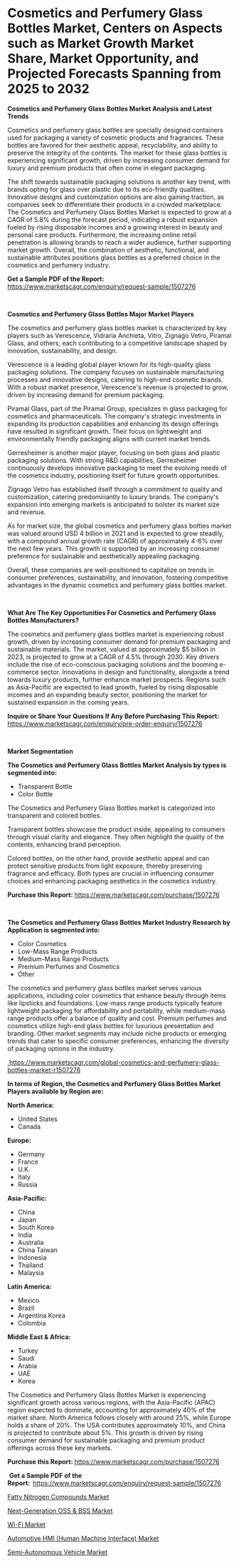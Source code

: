 <p><h1>Cosmetics and Perfumery Glass Bottles Market, Centers on Aspects such as Market Growth Market Share, Market Opportunity, and Projected Forecasts Spanning from 2025 to 2032</h1></p><p><strong>Cosmetics and Perfumery Glass Bottles Market Analysis and Latest Trends</strong></p>
<p><p>Cosmetics and perfumery glass bottles are specially designed containers used for packaging a variety of cosmetic products and fragrances. These bottles are favored for their aesthetic appeal, recyclability, and ability to preserve the integrity of the contents. The market for these glass bottles is experiencing significant growth, driven by increasing consumer demand for luxury and premium products that often come in elegant packaging. </p><p>The shift towards sustainable packaging solutions is another key trend, with brands opting for glass over plastic due to its eco-friendly qualities. Innovative designs and customization options are also gaining traction, as companies seek to differentiate their products in a crowded marketplace. The Cosmetics and Perfumery Glass Bottles Market is expected to grow at a CAGR of 5.8% during the forecast period, indicating a robust expansion fueled by rising disposable incomes and a growing interest in beauty and personal care products. Furthermore, the increasing online retail penetration is allowing brands to reach a wider audience, further supporting market growth. Overall, the combination of aesthetic, functional, and sustainable attributes positions glass bottles as a preferred choice in the cosmetics and perfumery industry.</p></p>
<p><strong>Get a Sample PDF of the Report:&nbsp;</strong> <a href="https://www.marketscagr.com/enquiry/request-sample/1507276?utm_campaign=1868&utm_medium=2&utm_source=Github&utm_content=ia&utm_term=23032025&utm_id=cosmetics-and-perfumery-glass-bottles">https://www.marketscagr.com/enquiry/request-sample/1507276</a></p>
<p>&nbsp;</p>
<p><strong>Cosmetics and Perfumery Glass Bottles Major Market Players</strong></p>
<p><p>The cosmetics and perfumery glass bottles market is characterized by key players such as Verescence, Vidraria Anchieta, Vitro, Zignago Vetro, Piramal Glass, and others, each contributing to a competitive landscape shaped by innovation, sustainability, and design.</p><p>Verescence is a leading global player known for its high-quality glass packaging solutions. The company focuses on sustainable manufacturing processes and innovative designs, catering to high-end cosmetic brands. With a robust market presence, Verescence's revenue is projected to grow, driven by increasing demand for premium packaging.</p><p>Piramal Glass, part of the Piramal Group, specializes in glass packaging for cosmetics and pharmaceuticals. The company's strategic investments in expanding its production capabilities and enhancing its design offerings have resulted in significant growth. Their focus on lightweight and environmentally friendly packaging aligns with current market trends.</p><p>Gerresheimer is another major player, focusing on both glass and plastic packaging solutions. With strong R&D capabilities, Gerresheimer continuously develops innovative packaging to meet the evolving needs of the cosmetics industry, positioning itself for future growth opportunities.</p><p>Zignago Vetro has established itself through a commitment to quality and customization, catering predominantly to luxury brands. The company's expansion into emerging markets is anticipated to bolster its market size and revenue.</p><p>As for market size, the global cosmetics and perfumery glass bottles market was valued around USD 4 billion in 2021 and is expected to grow steadily, with a compound annual growth rate (CAGR) of approximately 4-6% over the next few years. This growth is supported by an increasing consumer preference for sustainable and aesthetically appealing packaging.</p><p>Overall, these companies are well-positioned to capitalize on trends in consumer preferences, sustainability, and innovation, fostering competitive advantages in the dynamic cosmetics and perfumery glass bottles market.</p></p>
<p>&nbsp;</p>
<p><strong>What Are The Key Opportunities For Cosmetics and Perfumery Glass Bottles Manufacturers?</strong></p>
<p><p>The cosmetics and perfumery glass bottles market is experiencing robust growth, driven by increasing consumer demand for premium packaging and sustainable materials. The market, valued at approximately $5 billion in 2023, is projected to grow at a CAGR of 4.5% through 2030. Key drivers include the rise of eco-conscious packaging solutions and the booming e-commerce sector. Innovations in design and functionality, alongside a trend towards luxury products, further enhance market prospects. Regions such as Asia-Pacific are expected to lead growth, fueled by rising disposable incomes and an expanding beauty sector, positioning the market for sustained expansion in the coming years.</p></p>
<p><strong>Inquire or Share Your Questions If Any Before Purchasing This Report:</strong> <a href="https://www.marketscagr.com/enquiry/pre-order-enquiry/1507276?utm_campaign=1868&utm_medium=2&utm_source=Github&utm_content=ia&utm_term=23032025&utm_id=cosmetics-and-perfumery-glass-bottles">https://www.marketscagr.com/enquiry/pre-order-enquiry/1507276</a></p>
<p>&nbsp;</p>
<p><strong>Market Segmentation</strong></p>
<p><strong>The Cosmetics and Perfumery Glass Bottles Market Analysis by types is segmented into:</strong></p>
<p><ul><li>Transparent Bottle</li><li>Color Bottle</li></ul></p>
<p><p>The Cosmetics and Perfumery Glass Bottles market is categorized into transparent and colored bottles. </p><p>Transparent bottles showcase the product inside, appealing to consumers through visual clarity and elegance. They often highlight the quality of the contents, enhancing brand perception. </p><p>Colored bottles, on the other hand, provide aesthetic appeal and can protect sensitive products from light exposure, thereby preserving fragrance and efficacy. Both types are crucial in influencing consumer choices and enhancing packaging aesthetics in the cosmetics industry.</p></p>
<p><strong>Purchase this Report:&nbsp;</strong><a href="https://www.marketscagr.com/purchase/1507276?utm_campaign=1868&utm_medium=2&utm_source=Github&utm_content=ia&utm_term=23032025&utm_id=cosmetics-and-perfumery-glass-bottles">https://www.marketscagr.com/purchase/1507276</a></p>
<p>&nbsp;</p>
<p><strong>The Cosmetics and Perfumery Glass Bottles Market Industry Research by Application is segmented into:</strong></p>
<p><ul><li>Color Cosmetics</li><li>Low-Mass Range Products</li><li>Medium-Mass Range Products</li><li>Premium Perfumes and Cosmetics</li><li>Other</li></ul></p>
<p><p>The cosmetics and perfumery glass bottles market serves various applications, including color cosmetics that enhance beauty through items like lipsticks and foundations. Low-mass range products typically feature lightweight packaging for affordability and portability, while medium-mass range products offer a balance of quality and cost. Premium perfumes and cosmetics utilize high-end glass bottles for luxurious presentation and branding. Other market segments may include niche products or emerging trends that cater to specific consumer preferences, enhancing the diversity of packaging options in the industry.</p></p>
<p><a href="https://www.marketscagr.com/global-cosmetics-and-perfumery-glass-bottles-market-r1507276?utm_campaign=1868&utm_medium=2&utm_source=Github&utm_content=ia&utm_term=23032025&utm_id=cosmetics-and-perfumery-glass-bottles">&nbsp;https://www.marketscagr.com/global-cosmetics-and-perfumery-glass-bottles-market-r1507276</a></p>
<p><strong>In terms of Region, the Cosmetics and Perfumery Glass Bottles Market Players available by Region are:</strong></p>
<p>
    <p> <strong> North America: </strong>
        <ul>
            <li>United States</li>
            <li>Canada</li>
        </ul>
        </p> 
    <p> <strong> Europe: </strong>
        <ul>
            <li>Germany</li>
            <li>France</li>
            <li>U.K.</li>
            <li>Italy</li>
            <li>Russia</li>
        </ul>
        </p> 
    <p> <strong> Asia-Pacific: </strong>
        <ul>
            <li>China</li>
            <li>Japan</li>
            <li>South Korea</li>
            <li>India</li>
            <li>Australia</li>
            <li>China Taiwan</li>
            <li>Indonesia</li>
            <li>Thailand</li>
            <li>Malaysia</li>
        </ul>
        </p> 
    <p> <strong> Latin America: </strong>
        <ul>
            <li>Mexico</li>
            <li>Brazil</li>
            <li>Argentina Korea</li>
            <li>Colombia</li>
        </ul>
        </p> 
    <p> <strong> Middle East & Africa: </strong>
        <ul>
            <li>Turkey</li>
            <li>Saudi</li>
            <li>Arabia</li>
            <li>UAE</li>
            <li>Korea</li>
        </ul>
    </p>
    </p>
<p><p>The Cosmetics and Perfumery Glass Bottles Market is experiencing significant growth across various regions, with the Asia-Pacific (APAC) region expected to dominate, accounting for approximately 40% of the market share. North America follows closely with around 25%, while Europe holds a share of 20%. The USA contributes approximately 10%, and China is projected to contribute about 5%. This growth is driven by rising consumer demand for sustainable packaging and premium product offerings across these key markets.</p></p>
<p><strong>Purchase this Report: </strong><a href="https://www.marketscagr.com/purchase/1507276?utm_campaign=1868&utm_medium=2&utm_source=Github&utm_content=ia&utm_term=23032025&utm_id=cosmetics-and-perfumery-glass-bottles">https://www.marketscagr.com/purchase/1507276</a></p>
<p>&nbsp;<strong>Get a Sample PDF of the Report:&nbsp;&nbsp;</strong><a href="https://www.marketscagr.com/enquiry/request-sample/1507276?utm_campaign=1868&utm_medium=2&utm_source=Github&utm_content=ia&utm_term=23032025&utm_id=cosmetics-and-perfumery-glass-bottles">https://www.marketscagr.com/enquiry/request-sample/1507276</a></p>
<p><strong></strong></p>
<p><p><a href="https://github.com/Krish2023na/Market-Research-Report-List-7/blob/main/fatty-nitrogen-compounds-market.md?utm_campaign=1868&utm_medium=2&utm_source=Github&utm_content=ia&utm_term=23032025&utm_id=cosmetics-and-perfumery-glass-bottles">Fatty Nitrogen Compounds Market</a></p><p><a href="https://github.com/aarenlazosw3/Market-Research-Report-List-1/blob/main/next-generation-oss-bss-market.md?utm_campaign=1868&utm_medium=2&utm_source=Github&utm_content=ia&utm_term=23032025&utm_id=cosmetics-and-perfumery-glass-bottles">Next-Generation OSS & BSS Market</a></p><p><a href="https://github.com/RickHolmes3/Market-Research-Report-List-7/blob/main/wi-fi-market.md?utm_campaign=1868&utm_medium=2&utm_source=Github&utm_content=ia&utm_term=23032025&utm_id=cosmetics-and-perfumery-glass-bottles">Wi-Fi Market</a></p><p><a href="https://github.com/goliareanoyh/Market-Research-Report-List-1/blob/main/automotive-hmi-human-machine-interface-market.md?utm_campaign=1868&utm_medium=2&utm_source=Github&utm_content=ia&utm_term=23032025&utm_id=cosmetics-and-perfumery-glass-bottles">Automotive HMI (Human Machine Interface) Market</a></p><p><a href="https://github.com/knazsdadeyvw/Market-Research-Report-List-1/blob/main/semi-autonomous-vehicle-market.md?utm_campaign=1868&utm_medium=2&utm_source=Github&utm_content=ia&utm_term=23032025&utm_id=cosmetics-and-perfumery-glass-bottles">Semi-Autonomous Vehicle Market</a></p></p>